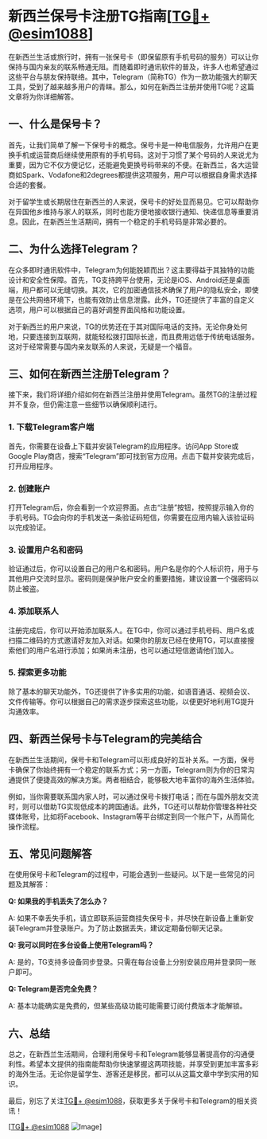 # 新西兰保号卡注册TG指南[[TG💪+ @esim1088](https://t.me/s/esim1088)]

在新西兰生活或旅行时，拥有一张保号卡（即保留原有手机号码的服务）可以让你保持与国内亲友的联系畅通无阻。而随着即时通讯软件的普及，许多人也希望通过这些平台与朋友保持联络。其中，Telegram（简称TG）作为一款功能强大的聊天工具，受到了越来越多用户的青睐。那么，如何在新西兰注册并使用TG呢？这篇文章将为你详细解答。

## 一、什么是保号卡？

首先，让我们简单了解一下保号卡的概念。保号卡是一种电信服务，允许用户在更换手机或运营商后继续使用原有的手机号码。这对于习惯了某个号码的人来说尤为重要，因为它不仅方便记忆，还能避免更换号码带来的不便。在新西兰，各大运营商如Spark、Vodafone和2degrees都提供这项服务，用户可以根据自身需求选择合适的套餐。

对于留学生或长期居住在新西兰的人来说，保号卡的好处显而易见。它可以帮助你在异国他乡维持与家人的联系，同时也能方便地接收银行通知、快递信息等重要消息。因此，在新西兰生活期间，拥有一个稳定的手机号码是非常必要的。

## 二、为什么选择Telegram？

在众多即时通讯软件中，Telegram为何能脱颖而出？这主要得益于其独特的功能设计和安全性保障。首先，TG支持跨平台使用，无论是iOS、Android还是桌面端，用户都可以无缝切换。其次，它的加密通信技术确保了用户的隐私安全，即使是在公共网络环境下，也能有效防止信息泄露。此外，TG还提供了丰富的自定义选项，用户可以根据自己的喜好调整界面风格和功能设置。

对于新西兰的用户来说，TG的优势还在于其对国际电话的支持。无论你身处何地，只要连接到互联网，就能轻松拨打国际长途，而且费用远低于传统电话服务。这对于经常需要与国内亲友联系的人来说，无疑是一个福音。

## 三、如何在新西兰注册Telegram？

接下来，我们将详细介绍如何在新西兰注册并使用Telegram。虽然TG的注册过程并不复杂，但仍需注意一些细节以确保顺利进行。

### 1. 下载Telegram客户端

首先，你需要在设备上下载并安装Telegram的应用程序。访问App Store或Google Play商店，搜索“Telegram”即可找到官方应用。点击下载并安装完成后，打开应用程序。

### 2. 创建账户

打开Telegram后，你会看到一个欢迎界面。点击“注册”按钮，按照提示输入你的手机号码。TG会向你的手机发送一条验证码短信，你需要在应用内输入该验证码以完成验证。

### 3. 设置用户名和密码

验证通过后，你可以设置自己的用户名和密码。用户名是你的个人标识符，用于与其他用户交流时显示。密码则是保护账户安全的重要措施，建议设置一个强密码以防止被盗。

### 4. 添加联系人

注册完成后，你可以开始添加联系人。在TG中，你可以通过手机号码、用户名或扫描二维码的方式邀请好友加入对话。如果你的朋友已经在使用TG，可以直接搜索他们的用户名进行添加；如果尚未注册，也可以通过短信邀请他们加入。

### 5. 探索更多功能

除了基本的聊天功能外，TG还提供了许多实用的功能，如语音通话、视频会议、文件传输等。你可以根据自己的需求逐步探索这些功能，以便更好地利用TG提升沟通效率。

## 四、新西兰保号卡与Telegram的完美结合

在新西兰生活期间，保号卡和Telegram可以形成良好的互补关系。一方面，保号卡确保了你始终拥有一个稳定的联系方式；另一方面，Telegram则为你的日常沟通提供了便捷高效的解决方案。两者相结合，能够极大地丰富你的海外生活体验。

例如，当你需要联系国内家人时，可以通过保号卡拨打电话；而在与国外朋友交流时，则可以借助TG实现低成本的跨国通话。此外，TG还可以帮助你管理各种社交媒体账号，比如将Facebook、Instagram等平台绑定到同一个账户下，从而简化操作流程。

## 五、常见问题解答

在使用保号卡和Telegram的过程中，可能会遇到一些疑问。以下是一些常见的问题及其解答：

**Q: 如果我的手机丢失了怎么办？**

A: 如果不幸丢失手机，请立即联系运营商挂失保号卡，并尽快在新设备上重新安装Telegram并登录账户。为了防止数据丢失，建议定期备份聊天记录。

**Q: 我可以同时在多台设备上使用Telegram吗？**

A: 是的，TG支持多设备同步登录。只需在每台设备上分别安装应用并登录同一账户即可。

**Q: Telegram是否完全免费？**

A: 基本功能确实是免费的，但某些高级功能可能需要订阅付费版本才能解锁。

## 六、总结

总之，在新西兰生活期间，合理利用保号卡和Telegram能够显著提高你的沟通便利性。希望本文提供的指南能帮助你快速掌握这两项技能，并享受到更加丰富多彩的海外生活。无论你是留学生、游客还是移民，都可以从这篇文章中学到实用的知识。

最后，别忘了关注[TG💪+ @esim1088](https://t.me/s/esim1088)，获取更多关于保号卡和Telegram的相关资讯！

[[TG💪+ @esim1088](https://t.me/s/esim1088) ![Image](https://i.postimg.cc/4NQfJmqS/Snipaste-2025-05-13-00-14-12.png)]